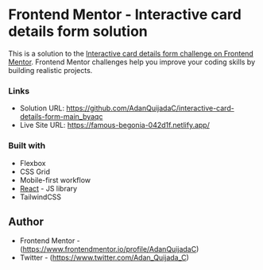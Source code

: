 # Frontend Mentor - Interactive card details form solution

This is a solution to the [Interactive card details form challenge on Frontend Mentor](https://www.frontendmentor.io/challenges/interactive-card-details-form-XpS8cKZDWw). Frontend Mentor challenges help you improve your coding skills by building realistic projects.

### Links

- Solution URL: https://github.com/AdanQuijadaC/interactive-card-details-form-main_byaqc
- Live Site URL: https://famous-begonia-042d1f.netlify.app/

### Built with

- Flexbox
- CSS Grid
- Mobile-first workflow
- [React](https://reactjs.org/) - JS library
- TailwindCSS

## Author

- Frontend Mentor - (https://www.frontendmentor.io/profile/AdanQuijadaC)
- Twitter - (https://www.twitter.com/Adan_Quijada_C)
